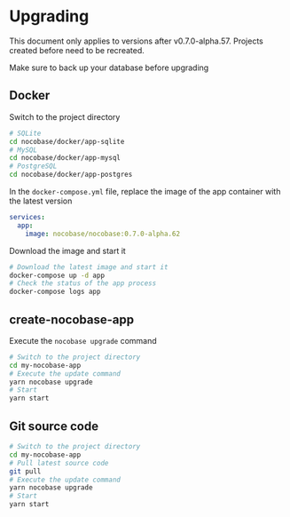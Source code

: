 # Upgrading

<Alert>

This document only applies to versions after v0.7.0-alpha.57. Projects created before need to be recreated.

</Alert>

Make sure to back up your database before upgrading

## Docker

Switch to the project directory

```bash
# SQLite
cd nocobase/docker/app-sqlite
# MySQL
cd nocobase/docker/app-mysql
# PostgreSQL
cd nocobase/docker/app-postgres
```

In the `docker-compose.yml` file, replace the image of the app container with the latest version

```yml
services:
  app:
    image: nocobase/nocobase:0.7.0-alpha.62
```

Download the image and start it

```bash
# Download the latest image and start it
docker-compose up -d app
# Check the status of the app process
docker-compose logs app
```

## create-nocobase-app

Execute the `nocobase upgrade` command

```bash
# Switch to the project directory
cd my-nocobase-app
# Execute the update command
yarn nocobase upgrade
# Start
yarn start
```

## Git source code

```bash
# Switch to the project directory
cd my-nocobase-app
# Pull latest source code
git pull
# Execute the update command
yarn nocobase upgrade
# Start
yarn start
```
